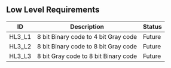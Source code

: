 ## Low Level Requirements

|  ID|Description |Status|
|--|--|--|
|HL3_L1|8 bit Binary code to 4 bit Gray code|Future|
|HL3_L2|8 bit Binary code to 8 bit Gray code|Future|
|HL3_L3|8 bit Gray code to 8 bit Binary code|Future|
